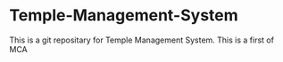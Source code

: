 # Temple-Management-System
This is a git repositary for Temple Management System.
This is a first of MCA
